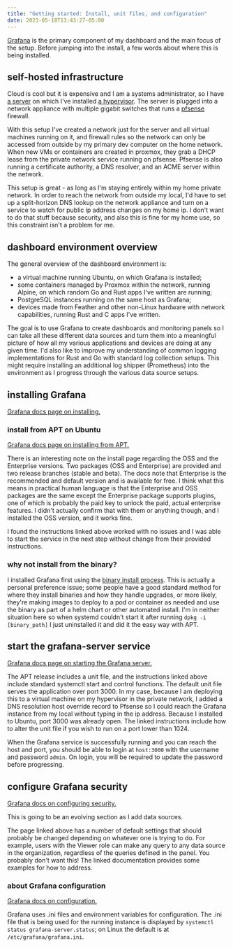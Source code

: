 ```yaml
---
title: "Getting started: Install, unit files, and configuration"
date: 2023-05-18T13:43:27-05:00
---
```


[Grafana](https://grafana.com/docs/grafana/latest) is the primary component of my dashboard and the main focus of the setup. Before jumping into the install, a few words about where this is being installed.

## self-hosted infrastructure

Cloud is cool but it is expensive and I am a systems administrator, so I have [a server](https://www.servethehome.com/hpe-proliant-microserver-gen10-plus-review-this-is-super/) on which I've installed [a hypervisor](https://www.proxmox.com/en/proxmox-ve). The server is plugged into a network appliance with multiple gigabit switches that runs a [pfsense](https://www.pfsense.org/) firewall.

With this setup I've created a network just for the server and all virtual machines running on it, and firewall rules so the network can only be accessed from outside by my primary dev computer on the home network. When new VMs or containers are created in proxmox, they grab a DHCP lease from the private network service running on pfsense. Pfsense is also running a certificate authority, a DNS resolver, and an ACME server within the network.

This setup is great - as long as I'm staying entirely within my home private network. In order to reach the network from outside my local, I'd have to set up a split-horizon DNS lookup on the network appliance and turn on a service to watch for public ip address changes on my home ip. I don't want to do that stuff because security, and also this is fine for my home use, so this constraint isn't a problem for me.

## dashboard environment overview

The general overview of the dashboard environment is:

- a virtual machine running Ubuntu, on which Grafana is installed;
- some containers managed by Proxmox within the network, running Alpine, on which random Go and Rust apps I've written are running;
- PostgreSQL instances running on the same host as Grafana;
- devices made from Feather and other non-Linux hardware with network capabilities, running Rust and C apps I've written.

The goal is to use Grafana to create dashboards and monitoring panels so I can take all these different data sources and turn them into a meaningful picture of how all my various applications and devices are doing at any given time. I'd also like to improve my understanding of common logging implementations for Rust and Go with standard log collection setups. This might require installing an additional log shipper (Prometheus) into the environment as I progress through the various data source setups. 

## installing Grafana

[Grafana docs page on installing.](https://grafana.com/docs/grafana/latest/setup-grafana)

### install from APT on Ubuntu

[Grafana docs page on installing from APT.](https://grafana.com/docs/grafana/latest/setup-grafana/installation/debian/#install-from-apt-repository)

There is an interesting note on the install page regarding the OSS and the Enterprise versions. Two packages (OSS and Enterprise) are provided and two release branches (stable and beta). The docs note that Enterprise is the recommended and default version and is available for free. I think what this means in practical human language is that the Enterprise and OSS packages are the same except the Enterprise package supports plugins, one of which is probably the paid key to unlock the paid, actual enterprise features. I didn't actually confirm that with them or anything though, and I installed the OSS version, and it works fine. 

I found the instructions linked above worked with no issues and I was able to start the service in the next step without change from their provided instructions.

### why not install from the binary?

I installed Grafana first using the [binary install process](https://grafana.com/docs/grafana/latest/setup-grafana/installation/debian/#install-grafana-using-a-deb-package-or-as-a-standalone-binary). This is actually a personal preference issue; some people have a good standard method for where they install binaries and how they handle upgrades, or more likely, they're making images to deploy to a pod or container as needed and use the binary as part of a helm chart or other automated install. I'm in neither situation here so when systemd couldn't start it after running `dpkg -i [binary_path]` I just uninstalled it and did it the easy way with APT.

## start the grafana-server service 

[Grafana docs page on starting the Grafana server.](https://grafana.com/docs/grafana/latest/setup-grafana/start-restart-grafana/)

The APT release includes a unit file, and the instructions linked above include standard systemctl start and control functions. The default unit file serves the application over port 3000. In my case, because I am deploying this to a virtual machine on my hypervisor in the private network, I added a DNS resolution host override record to Pfsense so I could reach the Grafana instance from my local without typing in the ip address. Because I installed to Ubuntu, port 3000 was already open. The linked instructions include how to alter the unit file if you wish to run on a port lower than 1024. 

When the Grafana service is successfully running and you can reach the host and port, you should be able to login at `host:3000` with the username and password `admin`. On login, you will be required to update the password before progressing.

## configure Grafana security

[Grafana docs on configuring security.](https://grafana.com/docs/grafana/latest/setup-grafana/configure-security/)

This is going to be an evolving section as I add data sources.

The page linked above has a number of default settings that should probably be changed depending on whatever one is trying to do. For example, users with the Viewer role can make any query to any data source in the organization, regardless of the queries defined in the panel. You probably don't want this! The linked documentation provides some examples for how to address. 

### about Grafana configuration

[Grafana docs on configuration.](https://grafana.com/docs/grafana/latest/setup-grafana/configure-grafana/)

Grafana uses .ini files and environment variables for configuration. The .ini file that is being used for the running instance is displayed by `systemctl status grafana-server.status`; on Linux the default is at `/etc/grafana/grafana.ini`.